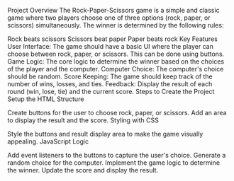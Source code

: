 Project Overview
The Rock-Paper-Scissors game is a simple and classic game where two players choose one of three options (rock, paper, or scissors) simultaneously. The winner is determined by the following rules:

Rock beats scissors
Scissors beat paper
Paper beats rock
Key Features
User Interface: The game should have a basic UI where the player can choose between rock, paper, or scissors. This can be done using buttons.
Game Logic: The core logic to determine the winner based on the choices of the player and the computer.
Computer Choice: The computer's choice should be random.
Score Keeping: The game should keep track of the number of wins, losses, and ties.
Feedback: Display the result of each round (win, lose, tie) and the current score.
Steps to Create the Project
Setup the HTML Structure

Create buttons for the user to choose rock, paper, or scissors.
Add an area to display the result and the score.
Styling with CSS

Style the buttons and result display area to make the game visually appealing.
JavaScript Logic

Add event listeners to the buttons to capture the user's choice.
Generate a random choice for the computer.
Implement the game logic to determine the winner.
Update the score and display the result.

